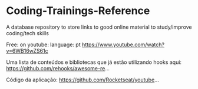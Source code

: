 # Coding-Trainings-Reference
A database repository to store links to good online material to study/improve coding/tech skills


Free:
 on youtube:
  language: pt https://www.youtube.com/watch?v=6WB16wZS61c
  
  Uma lista de conteúdos e bibliotecas que já estão utilizando hooks aqui: https://github.com/rehooks/awesome-re...

   Código da aplicação: https://github.com/Rocketseat/youtube...

